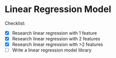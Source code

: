 # Linear Regression Model

Checklist:

- [X] Research linear regression with 1 feature
- [X] Research linear regression with 2 features
- [X] Research linear regression with >2 features
- [ ] Write a linear regression model library